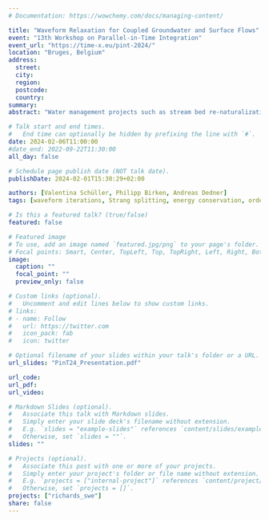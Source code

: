 ```yaml
---
# Documentation: https://wowchemy.com/docs/managing-content/

title: "Waveform Relaxation for Coupled Groundwater and Surface Flows"
event: "13th Workshop on Parallel-in-Time Integration"
event_url: "https://time-x.eu/pint-2024/"
location: "Bruges, Belgium"
address:
  street:
  city:
  region:
  postcode:
  country:
summary:
abstract: "Water management projects such as stream bed re-naturalization affect the water table, which is relevant, e.g., for flood prediction. These physical processes can be modeled by coupling the Richards equation for groundwater flow to a shallow water model for rivers or lakes ([Bastian et al., 2012](https://doi-org.ludwig.lub.lu.se/10.1007/978-3-642-25100-9_65)). We analyzed the fully discrete, linearized formulation of this coupling problem, yielding an optimal choice of the relaxation parameter for sequential Dirichlet-Neumann iterations. Here we followed the techniques previously established in [Monge & Birken, 2018](https://doi-org.ludwig.lub.lu.se/10.1007/s00466-017-1511-3). This analysis is closely linked to parallel Dirichlet-Neumann iterations, which are a special case of parallel-in-time waveform relaxation. Waveform relaxation methods have been extensively studied in continuous or semi-discrete formulations. As we will show in this talk, the fully discrete analysis—corresponding to the actual implementation in a numerical model—can give significantly different results. Our theoretical analysis is supported by numerical results for a fully nonlinear test case using [DUNE](https://dune-project.org/) and [preCICE](https://precice.org/).<p>"

# Talk start and end times.
#   End time can optionally be hidden by prefixing the line with `#`.
date: 2024-02-06T11:00:00
#date_end: 2022-09-22T11:30:00
all_day: false

# Schedule page publish date (NOT talk date).
publishDate: 2024-02-01T15:30:29+02:00

authors: [Valentina Schüller, Philipp Birken, Andreas Dedner]
tags: [waveform iterations, Strang splitting, energy conservation, order degradation]

# Is this a featured talk? (true/false)
featured: false

# Featured image
# To use, add an image named `featured.jpg/png` to your page's folder. 
# Focal points: Smart, Center, TopLeft, Top, TopRight, Left, Right, BottomLeft, Bottom, BottomRight.
image:
  caption: ""
  focal_point: ""
  preview_only: false

# Custom links (optional).
#   Uncomment and edit lines below to show custom links.
# links:
# - name: Follow
#   url: https://twitter.com
#   icon_pack: fab
#   icon: twitter

# Optional filename of your slides within your talk's folder or a URL.
url_slides: "PinT24_Presentation.pdf"

url_code:
url_pdf:
url_video:

# Markdown Slides (optional).
#   Associate this talk with Markdown slides.
#   Simply enter your slide deck's filename without extension.
#   E.g. `slides = "example-slides"` references `content/slides/example-slides.md`.
#   Otherwise, set `slides = ""`.
slides: ""

# Projects (optional).
#   Associate this post with one or more of your projects.
#   Simply enter your project's folder or file name without extension.
#   E.g. `projects = ["internal-project"]` references `content/project/deep-learning/index.md`.
#   Otherwise, set `projects = []`.
projects: ["richards_swe"]
share: false
---
```


